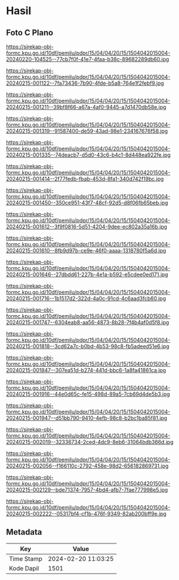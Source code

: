 # Hasil

## Foto C Plano

https://sirekap-obj-formc.kpu.go.id/10df/pemilu/pdpr/15/04/04/20/15/1504042015004-20240220-104525--77cb7f0f-41e7-4faa-b38c-89682289db60.jpg

https://sirekap-obj-formc.kpu.go.id/10df/pemilu/pdpr/15/04/04/20/15/1504042015004-20240215-001122--7fa73436-7b90-4fde-b5a8-764e1f2febf9.jpg

https://sirekap-obj-formc.kpu.go.id/10df/pemilu/pdpr/15/04/04/20/15/1504042015004-20240215-001211--39bf8f66-a67a-4af0-9445-a7d1470db58e.jpg

https://sirekap-obj-formc.kpu.go.id/10df/pemilu/pdpr/15/04/04/20/15/1504042015004-20240215-001319--91587400-de59-43ad-98e1-234167676f58.jpg

https://sirekap-obj-formc.kpu.go.id/10df/pemilu/pdpr/15/04/04/20/15/1504042015004-20240215-001335--74deacb7-d5d0-43c6-b4c1-8d448ea922fe.jpg

https://sirekap-obj-formc.kpu.go.id/10df/pemilu/pdpr/15/04/04/20/15/1504042015004-20240215-001414--2f77fedb-fbab-453d-8fa1-340d742f19bc.jpg

https://sirekap-obj-formc.kpu.go.id/10df/pemilu/pdpr/15/04/04/20/15/1504042015004-20240215-001450--350ce951-43f7-48cf-92d5-d8f06fb65beb.jpg

https://sirekap-obj-formc.kpu.go.id/10df/pemilu/pdpr/15/04/04/20/15/1504042015004-20240215-001612--3f9f0816-5d51-4204-9dee-ec802a35a16b.jpg

https://sirekap-obj-formc.kpu.go.id/10df/pemilu/pdpr/15/04/04/20/15/1504042015004-20240215-001610--8fb9d97b-ce9e-46f0-aaaa-1318780f5a6d.jpg

https://sirekap-obj-formc.kpu.go.id/10df/pemilu/pdpr/15/04/04/20/15/1504042015004-20240215-001646--27dbdd61-227b-4e1a-b592-e5cdee0ed171.jpg

https://sirekap-obj-formc.kpu.go.id/10df/pemilu/pdpr/15/04/04/20/15/1504042015004-20240215-001716--1b1517d2-322d-4a0c-91cd-4c6aad3fcb60.jpg

https://sirekap-obj-formc.kpu.go.id/10df/pemilu/pdpr/15/04/04/20/15/1504042015004-20240215-001747--6304eab8-aa56-4873-8b28-7f4b4af0d5f8.jpg

https://sirekap-obj-formc.kpu.go.id/10df/pemilu/pdpr/15/04/04/20/15/1504042015004-20240215-001818--3cd62a7c-b0bd-4b53-98c8-fb5adeed51e6.jpg

https://sirekap-obj-formc.kpu.go.id/10df/pemilu/pdpr/15/04/04/20/15/1504042015004-20240215-001847--307ea51d-b274-441d-bbc6-1a8fa41861ca.jpg

https://sirekap-obj-formc.kpu.go.id/10df/pemilu/pdpr/15/04/04/20/15/1504042015004-20240215-001916--44e0d65c-fe15-498d-89a5-7cb69d4de5b3.jpg

https://sirekap-obj-formc.kpu.go.id/10df/pemilu/pdpr/15/04/04/20/15/1504042015004-20240215-001947--d51bb790-9410-4efb-98c8-b2bc1ba85f81.jpg

https://sirekap-obj-formc.kpu.go.id/10df/pemilu/pdpr/15/04/04/20/15/1504042015004-20240215-002019--32336734-2ced-4dc9-8eb6-31064bdb366d.jpg

https://sirekap-obj-formc.kpu.go.id/10df/pemilu/pdpr/15/04/04/20/15/1504042015004-20240215-002056--f166110c-2792-458e-98d2-656182869731.jpg

https://sirekap-obj-formc.kpu.go.id/10df/pemilu/pdpr/15/04/04/20/15/1504042015004-20240215-002129--bde71374-7957-4bd4-afb7-7fae777998e5.jpg

https://sirekap-obj-formc.kpu.go.id/10df/pemilu/pdpr/15/04/04/20/15/1504042015004-20240215-002222--05317bf4-cf1b-476f-9349-82ab200bff9e.jpg


## Metadata

| Key        | Value               |
| ---------- | ------------------- |
| Time Stamp | 2024-02-20 11:03:25 |
| Kode Dapil | 1501                |



